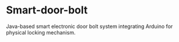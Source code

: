 # Smart-door-bolt
Java-based smart electronic door bolt system integrating Arduino for physical locking mechanism.
